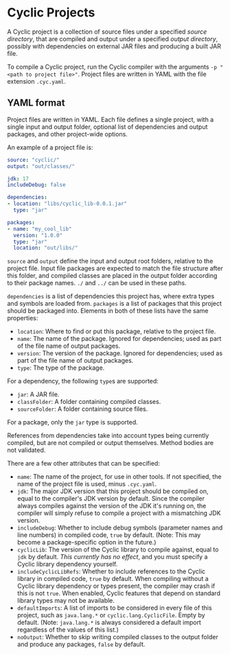 # Cyclic Projects
A Cyclic project is a collection of source files under a specified *source directory*, that are compiled and output under a specified *output directory*, possibly with dependencies on external JAR files and producing a built JAR file.

To compile a Cyclic project, run the Cyclic compiler with the arguments `-p "<path to project file>"`. Project files are written in YAML with the file extension `.cyc.yaml`.

## YAML format
Project files are written in YAML. Each file defines a single project, with a single input and output folder, optional list of dependencies and output packages, and other project-wide options.

An example of a project file is:
```yaml
source: "cyclic/"
output: "out/classes/"

jdk: 17
includeDebug: false

dependencies:
- location: "libs/cyclic_lib-0.0.1.jar"
  type: "jar"

packages:
- name: "my_cool_lib"
  version: "1.0.0"
  type: "jar"
  location: "out/libs/"
```

`source` and `output` define the input and output root folders, relative to the project file. Input file packages are expected to match the file structure after this folder, and compiled classes are placed in the output folder according to their package names. `./` and `../` can be used in these paths.

`dependencies` is a list of dependencies this project has, where extra types and symbols are loaded from. `packages` is a list of packages that this project should be packaged into. Elements in both of these lists have the same properties:
- `location`: Where to find or put this package, relative to the project file.
- `name`: The name of the package. Ignored for dependencies; used as part of the file name of output packages.
- `version`: The version of the package. Ignored for dependencies; used as part of the file name of output packages.
- `type`: The type of the package.

For a dependency, the following `type`s are supported:
- `jar`: A JAR file.
- `classFolder`: A folder containing compiled classes.
- `sourceFolder`: A folder containing source files.

For a package, only the `jar` type is supported.

References from dependencies take into account types being currently compiled, but are not compiled or output themselves. Method bodies are not validated.

There are a few other attributes that can be specified:
- `name`: The name of the project, for use in other tools. If not specified, the name of the project file is used, minus `.cyc.yaml`.
- `jdk`: The major JDK version that this project should be compiled on, equal to the compiler's JDK version by default. Since the compiler always compiles against the version of the JDK it's running on, the compiler will simply refuse to compile a project with a mismatching JDK version.
- `includeDebug`: Whether to include debug symbols (parameter names and line numbers) in compiled code, `true` by default. (Note: This may become a package-specific option in the future.)
- `cyclicLib`: The version of the Cyclic library to compile against, equal to `jdk` by default. *This currently has no effect*, and you must specify a Cyclic library dependency yourself.
- `includeCyclicLibRefs`: Whether to include references to the Cyclic library in compiled code, `true` by default. When compiling without a Cyclic library dependency or types present, the compiler may crash if this is not `true`. When enabled, Cyclic features that depend on standard library types may not be available.
- `defaultImports`: A list of imports to be considered in every file of this project, such as `java.lang.*` or `cyclic.lang.CyclicFile`. Empty by default. (Note: `java.lang.*` is always considered a default import regardless of the values of this list.)
- `noOutput`: Whether to skip writing compiled classes to the output folder and produce any packages, `false` by default.